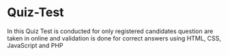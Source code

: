 # Quiz-Test

In this Quiz Test is conducted for only registered candidates question are taken in online and validation is done for correct answers using HTML, CSS, JavaScript and PHP


